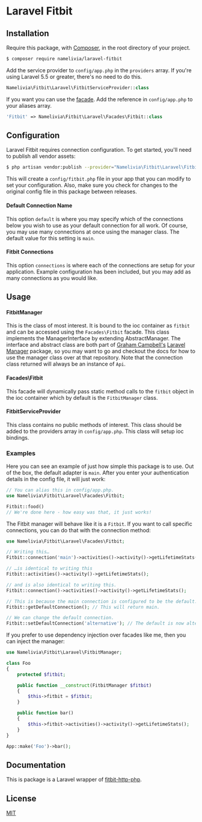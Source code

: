 # Laravel Fitbit

## Installation

Require this package, with [Composer](https://getcomposer.org/), in the root directory of your project.

```bash
$ composer require namelivia/laravel-fitbit
```

Add the service provider to `config/app.php` in the `providers` array. If you're using Laravel 5.5 or greater, there's no need to do this.

```php
Namelivia\Fitbit\Laravel\FitbitServiceProvider::class
```

If you want you can use the [facade](http://laravel.com/docs/facades). Add the reference in `config/app.php` to your aliases array.

```php
'Fitbit' => Namelivia\Fitbit\Laravel\Facades\Fitbit::class
```

## Configuration

Laravel Fitbit requires connection configuration. To get started, you'll need to publish all vendor assets:

```bash
$ php artisan vendor:publish --provider="Namelivia\Fitbit\Laravel\FitbitServiceProvider"
```

This will create a `config/fitbit.php` file in your app that you can modify to set your configuration. Also, make sure you check for changes to the original config file in this package between releases.

#### Default Connection Name

This option `default` is where you may specify which of the connections below you wish to use as your default connection for all work. Of course, you may use many connections at once using the manager class. The default value for this setting is `main`.

#### Fitbit Connections

This option `connections` is where each of the connections are setup for your application. Example configuration has been included, but you may add as many connections as you would like.

## Usage

#### FitbitManager

This is the class of most interest. It is bound to the ioc container as `fitbit` and can be accessed using the `Facades\Fitbit` facade. This class implements the ManagerInterface by extending AbstractManager. The interface and abstract class are both part of [Graham Campbell's](https://github.com/GrahamCampbell) [Laravel Manager](https://github.com/GrahamCampbell/Laravel-Manager) package, so you may want to go and checkout the docs for how to use the manager class over at that repository. Note that the connection class returned will always be an instance of `Api`.

#### Facades\Fitbit

This facade will dynamically pass static method calls to the `fitbit` object in the ioc container which by default is the `FitbitManager` class.

#### FitbitServiceProvider

This class contains no public methods of interest. This class should be added to the providers array in `config/app.php`. This class will setup ioc bindings.

### Examples

Here you can see an example of just how simple this package is to use. Out of the box, the default adapter is `main`. After you enter your authentication details in the config file, it will just work:

```php
// You can alias this in config/app.php.
use Namelivia\Fitbit\Laravel\Facades\Fitbit;

Fitbit::food()
// We're done here - how easy was that, it just works!
```

The Fitbit manager will behave like it is a `Fitbit`. If you want to call specific connections, you can do that with the connection method:

```php
use Namelivia\Fitbit\Laravel\Facades\Fitbit;

// Writing this…
Fitbit::connection('main')->activities()->activity()->getLifetimeStats();

// …is identical to writing this
Fitbit::activities()->activity()->getLifetimeStats();

// and is also identical to writing this.
Fitbit::connection()->activities()->activity()->getLifetimeStats();

// This is because the main connection is configured to be the default.
Fitbit::getDefaultConnection(); // This will return main.

// We can change the default connection.
Fitbit::setDefaultConnection('alternative'); // The default is now alternative.
```

If you prefer to use dependency injection over facades like me, then you can inject the manager:

```php
use Namelivia\Fitbit\Laravel\FitbitManager;

class Foo
{
    protected $fitbit;

    public function __construct(FitbitManager $fitbit)
    {
        $this->fitbit = $fitbit;
    }

    public function bar()
    {
        $this->fitbit->activities()->activity()->getLifetimeStats();
    }
}

App::make('Foo')->bar();
```

## Documentation

This is package is a Laravel wrapper of [fitbit-http-php](https://github.com/namelivia/fitbit-http-php).

## License

[MIT](LICENSE)
